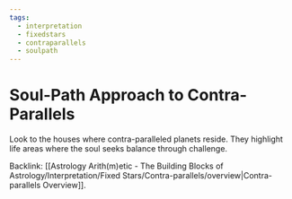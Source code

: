 ```yaml
---
tags:
  - interpretation
  - fixedstars
  - contraparallels
  - soulpath
---
```

# Soul-Path Approach to Contra-Parallels

Look to the houses where contra-paralleled planets reside. They highlight life areas where the soul seeks balance through challenge.

Backlink: [[Astrology Arith(m)etic - The Building Blocks of Astrology/Interpretation/Fixed Stars/Contra-parallels/overview|Contra-parallels Overview]].
